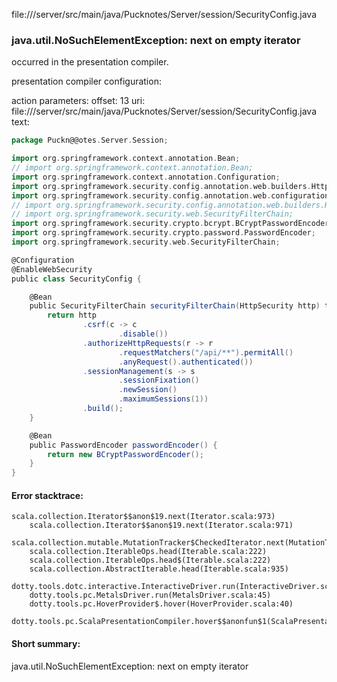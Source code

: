 file://<WORKSPACE>/server/src/main/java/Pucknotes/Server/session/SecurityConfig.java
### java.util.NoSuchElementException: next on empty iterator

occurred in the presentation compiler.

presentation compiler configuration:


action parameters:
offset: 13
uri: file://<WORKSPACE>/server/src/main/java/Pucknotes/Server/session/SecurityConfig.java
text:
```scala
package Puckn@@otes.Server.Session;

import org.springframework.context.annotation.Bean;
// import org.springframework.context.annotation.Bean;
import org.springframework.context.annotation.Configuration;
import org.springframework.security.config.annotation.web.builders.HttpSecurity;
import org.springframework.security.config.annotation.web.configuration.EnableWebSecurity;
// import org.springframework.security.config.annotation.web.builders.HttpSecurity;
// import org.springframework.security.web.SecurityFilterChain;
import org.springframework.security.crypto.bcrypt.BCryptPasswordEncoder;
import org.springframework.security.crypto.password.PasswordEncoder;
import org.springframework.security.web.SecurityFilterChain;

@Configuration
@EnableWebSecurity
public class SecurityConfig {

    @Bean
    public SecurityFilterChain securityFilterChain(HttpSecurity http) throws Exception {
        return http
                .csrf(c -> c
                        .disable())
                .authorizeHttpRequests(r -> r
                        .requestMatchers("/api/**").permitAll()
                        .anyRequest().authenticated())
                .sessionManagement(s -> s
                        .sessionFixation()
                        .newSession()
                        .maximumSessions(1))
                .build();
    }

    @Bean
    public PasswordEncoder passwordEncoder() {
        return new BCryptPasswordEncoder();
    }
}

```



#### Error stacktrace:

```
scala.collection.Iterator$$anon$19.next(Iterator.scala:973)
	scala.collection.Iterator$$anon$19.next(Iterator.scala:971)
	scala.collection.mutable.MutationTracker$CheckedIterator.next(MutationTracker.scala:76)
	scala.collection.IterableOps.head(Iterable.scala:222)
	scala.collection.IterableOps.head$(Iterable.scala:222)
	scala.collection.AbstractIterable.head(Iterable.scala:935)
	dotty.tools.dotc.interactive.InteractiveDriver.run(InteractiveDriver.scala:164)
	dotty.tools.pc.MetalsDriver.run(MetalsDriver.scala:45)
	dotty.tools.pc.HoverProvider$.hover(HoverProvider.scala:40)
	dotty.tools.pc.ScalaPresentationCompiler.hover$$anonfun$1(ScalaPresentationCompiler.scala:376)
```
#### Short summary: 

java.util.NoSuchElementException: next on empty iterator
